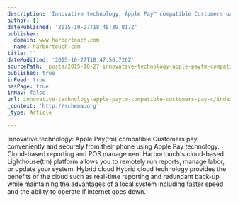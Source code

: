 ```yaml
---
description: 'Innovative technology: Apple Pay™ compatible Customers pay conveniently and securely from their phone using Apple Pay technology. Cloud-based reporting and POS '
author: []
datePublished: '2015-10-27T18:48:39.817Z'
publisher:
  domain: www.harbortouch.com
  name: harbortouch.com
title: ''
dateModified: '2015-10-27T18:47:56.726Z'
sourcePath: _posts/2015-10-27-innovative-technology-apple-paytm-compatible-customers-pay-c.md
published: true
inFeed: true
hasPage: true
inNav: false
url: innovative-technology-apple-paytm-compatible-customers-pay-c/index.html
_context: 'http://schema.org'
_type: Article

---
```

Innovative technology: Apple Pay(tm) compatible Customers pay conveniently and securely from their phone using Apple Pay technology. Cloud-based reporting and POS management Harbortouch's cloud-based Lighthouse(tm) platform allows you to remotely run reports, manage labor, or update your system. Hybrid cloud Hybrid cloud technology provides the benefits of the cloud such as real-time reporting and redundant back-up while maintaining the advantages of a local system including faster speed and the ability to operate if internet goes down.